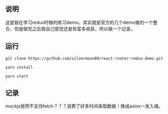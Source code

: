 ﻿## 说明
这是我在学习redux时做的练习demo，其实就是官方的几个demo做的一个整合，但是做完之后我自己感觉还是有蛮多收获，所以做一个记录。  
## 运行
```
git clone https://github.com/silvermoon89/react-router-redux-demo.git

yarn install

yarn start
```
## 记录
mockjs居然不支持fetch？？？浪费了好多时间来取数据！换成axios一发入魂。